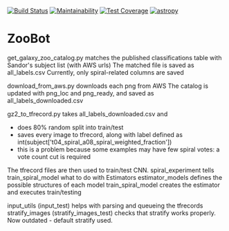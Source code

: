 



[![Build Status](https://travis-ci.org/RustyPanda/zoobot.svg?branch=master)](https://travis-ci.org/RustyPanda/zoobot)
[![Maintainability](https://api.codeclimate.com/v1/badges/dcd9b142609237a90574/maintainability)](https://codeclimate.com/github/RustyPanda/zoobot/maintainability)
[![Test Coverage](https://api.codeclimate.com/v1/badges/dcd9b142609237a90574/test_coverage)](https://codeclimate.com/github/RustyPanda/zoobot/test_coverage)
[![astropy](http://img.shields.io/badge/powered%20by-AstroPy-orange.svg?style=flat)](http://www.astropy.org/)

# ZooBot

get_galaxy_zoo_catalog.py matches the published classifications table with Sandor's subject list (with AWS urls)
The matched file is saved as all_labels.csv
Currently, only spiral-related columns are saved

download_from_aws.py downloads each png from AWS
The catalog is updated with png_loc and png_ready, and saved as all_labels_downloaded.csv

gz2_to_tfrecord.py takes all_labels_downloaded.csv and
- does 80% random split into train/test 
- saves every image to tfrecord, along with label defined as int(subject['t04_spiral_a08_spiral_weighted_fraction'])
- this is a problem because some examples may have few spiral votes: a vote count cut is required

The tfrecord files are then used to train/test CNN.
spiral_experiment tells train_spiral_model what to do with Estimators
estimator_models defines the possible structures of each model
train_spiral_model creates the estimator and executes train/testing

input_utils (input_test) helps with parsing and queueing the tfrecords
stratify_images (stratify_images_test) checks that stratify works properly. Now outdated - default stratify used.
